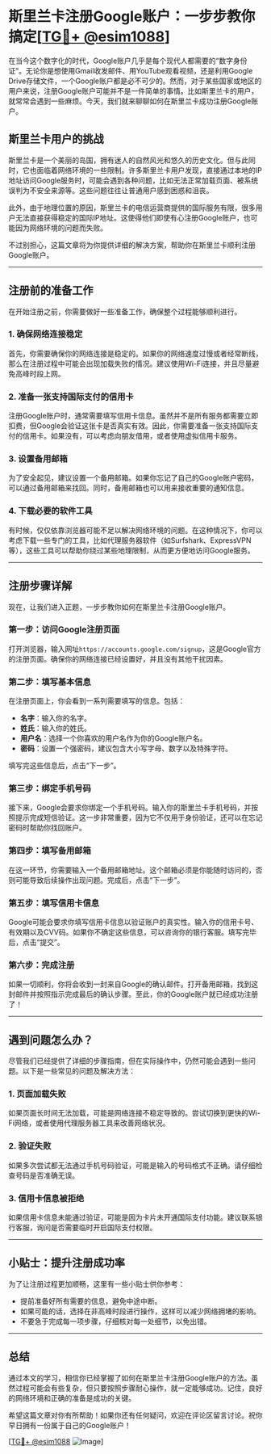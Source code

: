 # 斯里兰卡注册Google账户：一步步教你搞定[[TG💪+ @esim1088](https://t.me/s/esim1088)]

在当今这个数字化的时代，Google账户几乎是每个现代人都需要的“数字身份证”。无论你是想使用Gmail收发邮件、用YouTube观看视频，还是利用Google Drive存储文件，一个Google账户都是必不可少的。然而，对于某些国家或地区的用户来说，注册Google账户可能并不是一件简单的事情。比如斯里兰卡的用户，就常常会遇到一些麻烦。今天，我们就来聊聊如何在斯里兰卡成功注册Google账户。

## 斯里兰卡用户的挑战

斯里兰卡是一个美丽的岛国，拥有迷人的自然风光和悠久的历史文化。但与此同时，它也面临着网络环境的一些限制。许多斯里兰卡用户发现，直接通过本地的IP地址访问Google服务时，可能会遇到各种问题，比如无法正常加载页面、被系统误判为不安全来源等。这些问题往往让普通用户感到困惑和沮丧。

此外，由于地理位置的原因，斯里兰卡的电信运营商提供的国际服务有限，很多用户无法直接获得稳定的国际IP地址。这使得他们即使有心注册Google账户，也可能因为网络环境的问题而失败。

不过别担心，这篇文章将为你提供详细的解决方案，帮助你在斯里兰卡顺利注册Google账户。

---

## 注册前的准备工作

在开始注册之前，你需要做好一些准备工作，确保整个过程能够顺利进行。

### 1. 确保网络连接稳定

首先，你需要确保你的网络连接是稳定的。如果你的网络速度过慢或者经常断线，那么在注册过程中可能会出现加载失败的情况。建议使用Wi-Fi连接，并且尽量避免高峰时段上网。

### 2. 准备一张支持国际支付的信用卡

注册Google账户时，通常需要填写信用卡信息。虽然并不是所有服务都需要立即扣费，但Google会验证这张卡是否真实有效。因此，你需要准备一张支持国际支付的信用卡。如果没有，可以考虑向朋友借用，或者使用虚拟信用卡服务。

### 3. 设置备用邮箱

为了安全起见，建议设置一个备用邮箱。如果你忘记了自己的Google账户密码，可以通过备用邮箱来找回。同时，备用邮箱也可以用来接收重要的通知信息。

### 4. 下载必要的软件工具

有时候，仅仅依靠浏览器可能不足以解决网络环境的问题。在这种情况下，你可以考虑下载一些专门的工具，比如代理服务器软件（如Surfshark、ExpressVPN等），这些工具可以帮助你绕过某些地理限制，从而更方便地访问Google服务。

---

## 注册步骤详解

现在，让我们进入正题，一步步教你如何在斯里兰卡注册Google账户。

### 第一步：访问Google注册页面

打开浏览器，输入网址`https://accounts.google.com/signup`，这是Google官方的注册页面。确保你的网络连接已经设置好，并且没有其他干扰因素。

### 第二步：填写基本信息

在注册页面上，你会看到一系列需要填写的信息。包括：

- **名字**：输入你的名字。
- **姓氏**：输入你的姓氏。
- **用户名**：选择一个你喜欢的用户名作为你的Google账户名。
- **密码**：设置一个强密码，建议包含大小写字母、数字以及特殊字符。

填写完这些信息后，点击“下一步”。

### 第三步：绑定手机号码

接下来，Google会要求你绑定一个手机号码。输入你的斯里兰卡手机号码，并按照提示完成短信验证。这一步非常重要，因为它不仅用于身份验证，还可以在忘记密码时帮助你找回账户。

### 第四步：填写备用邮箱

在这一环节，你需要输入一个备用邮箱地址。这个邮箱必须是你能随时访问的，否则可能导致后续操作出现问题。完成后，点击“下一步”。

### 第五步：填写信用卡信息

Google可能会要求你填写信用卡信息以验证账户的真实性。输入你的信用卡号、有效期以及CVV码。如果你不确定这些信息，可以咨询你的银行客服。填写完毕后，点击“提交”。

### 第六步：完成注册

如果一切顺利，你将会收到一封来自Google的确认邮件。打开备用邮箱，找到这封邮件并按照指示完成最后的确认步骤。至此，你的Google账户就已经成功注册了！

---

## 遇到问题怎么办？

尽管我们已经提供了详细的步骤指南，但在实际操作中，仍然可能会遇到一些问题。以下是一些常见的问题及解决方法：

### 1. 页面加载失败

如果页面长时间无法加载，可能是网络连接不稳定导致的。尝试切换到更快的Wi-Fi网络，或者使用代理服务器工具来改善网络状况。

### 2. 验证失败

如果多次尝试都无法通过手机号码验证，可能是输入的号码格式不正确。请仔细检查号码是否准确无误。

### 3. 信用卡信息被拒绝

如果信用卡信息未能通过验证，可能是因为卡片未开通国际支付功能。建议联系银行客服，询问是否需要临时开启国际支付权限。

---

## 小贴士：提升注册成功率

为了让注册过程更加顺畅，这里有一些小贴士供你参考：

- 提前准备好所有需要的信息，避免中途中断。
- 如果可能的话，选择在非高峰时段进行操作，这样可以减少网络拥堵的影响。
- 不要急于完成每一项步骤，仔细核对每一处细节，以免出错。

---

## 总结

通过本文的学习，相信你已经掌握了如何在斯里兰卡注册Google账户的方法。虽然过程可能会有些复杂，但只要按照步骤耐心操作，就一定能够成功。记住，良好的网络环境和正确的准备是成功的关键。

希望这篇文章对你有所帮助！如果你还有任何疑问，欢迎在评论区留言讨论。祝你早日拥有一份属于自己的Google账户！

[[TG💪+ @esim1088](https://t.me/s/esim1088) ![Image](https://i.postimg.cc/4NQfJmqS/Snipaste-2025-05-13-00-14-12.png)]